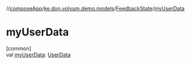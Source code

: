 //[composeApp](../../../index.md)/[ke.don.volyum.demo.models](../index.md)/[FeedbackState](index.md)/[myUserData](my-user-data.md)

# myUserData

[common]\
val [myUserData](my-user-data.md): [UserData](../-user-data/index.md)